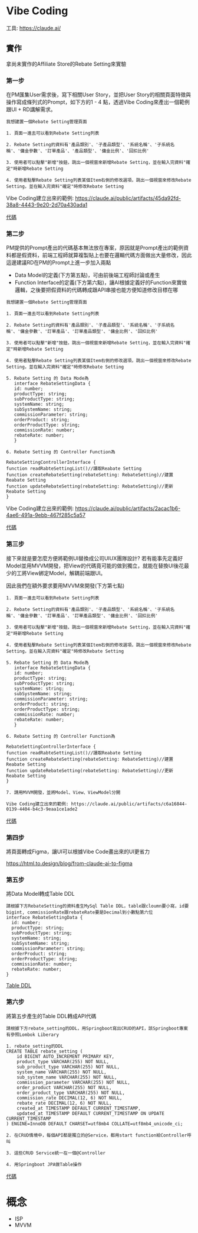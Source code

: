 # Vibe Coding

工具: https://claude.ai/

## 實作
拿尚未實作的Affiliate Store的Rebate Setting來實驗

### 第一步
在PM匯集User需求後，寫下相關User Story，並把User Story的相關頁面特徵與操作寫成條列式的Prompt，如下方的1 - 4 點，透過Vibe Coding來產出一個範例跟UI + RD講解需求。
```
我想建置一個Rebate Setting管理頁面

1. 頁面一進去可以看到Rebate Setting列表

2. Rebate Setting的資料有'產品類別'、'子產品類型'、'系統名稱'、'子系統名稱'、'傭金參數'、'訂單產品'、'產品類型'、'傭金比例'、'回扣比例'

3. 使用者可以點擊"新增"按鈕，跳出一個視窗來新增Rebate Setting，並在輸入完資料"確定"時新增Rebate Setting

4. 使用者點擊Rebate Setting列表某個Item右側的修改選項，跳出一個視窗來修改Rebate Setting，並在輸入完資料"確定"時修改Rebate Setting
```

Vibe Coding建立出來的範例: https://claude.ai/public/artifacts/45da92fd-38a8-4443-9e20-2d70a430ada1

[代碼](step1_code.md)

### 第二步

PM提供的Prompt產出的代碼基本無法放在專案，原因就是Prompt產出的範例資料都是假資料，前端工程師就算複製貼上也要在邏輯代碼方面做出大量修改，因此這邊建議RD在PM的Prompt上進一步加入兩點

* Data Model的定義(下方第五點)，可由前後端工程師討論或產生
* Function Interface的定義(下方第六點)，讓AI根據定義好的Function來實做邏輯，之後要把假資料的代碼轉成跟API串接也能方便知道修改目標在哪

```
我想建置一個Rebate Setting管理頁面

1. 頁面一進去可以看到Rebate Setting列表

2. Rebate Setting的資料有'產品類別'、'子產品類型'、'系統名稱'、'子系統名稱'、'傭金參數'、'訂單產品'、'訂單產品類型'、'傭金比例'、'回扣比例'

3. 使用者可以點擊"新增"按鈕，跳出一個視窗來新增Rebate Setting，並在輸入完資料"確定"時新增Rebate Setting

4. 使用者點擊Rebate Setting列表某個Item右側的修改選項，跳出一個視窗來修改Rebate Setting，並在輸入完資料"確定"時修改Rebate Setting

5. Rebate Setting 的 Data Mode為
   interface RebateSettingData {
   id: number;
   productType: string;
   subProductType: string;
   systemName: string;
   subSystemName: string;
   commissionParameter: string;
   orderProduct: string;
   orderProductType: string;
   commissionRate: number;
   rebateRate: number;
   }

6. Rebate Setting 的 Controller Function為

RebateSettingControllerInterface {
function readRabteSettingList()//讀取Reabate Setting
function createRebateSetting(rebateSetting: RebateSetting)//建置 Reabate Setting
function updateRebateSetting(rebateSetting: RebateSetting)//更新 Reabate Setting
}
```

Vibe Coding建立出來的範例: https://claude.ai/public/artifacts/2acac1b6-4ae6-491a-9ebb-467f285c5a57

[代碼](step2_code.md)


### 第三步

接下來就是要怎麼方便將範例UI替換成公司UIUX團隊設計? 若有能事先定義好Model並用MVVM開發，把View的代碼竟可能的做到獨立，就能在替換UI後花最少的工將View綁定Model，解耦前端跟UI。

因此我們在額外要求要用MVVM來開發(下方第七點)


```
1. 頁面一進去可以看到Rebate Setting列表

2. Rebate Setting的資料有'產品類別'、'子產品類型'、'系統名稱'、'子系統名稱'、'傭金參數'、'訂單產品'、'訂單產品類型'、'傭金比例'、'回扣比例'

3. 使用者可以點擊"新增"按鈕，跳出一個視窗來新增Rebate Setting，並在輸入完資料"確定"時新增Rebate Setting

4. 使用者點擊Rebate Setting列表某個Item右側的修改選項，跳出一個視窗來修改Rebate Setting，並在輸入完資料"確定"時修改Rebate Setting

5. Rebate Setting 的 Data Mode為
   interface RebateSettingData {
   id: number;
   productType: string;
   subProductType: string;
   systemName: string;
   subSystemName: string;
   commissionParameter: string;
   orderProduct: string;
   orderProductType: string;
   commissionRate: number;
   rebateRate: number;
   }

6. Rebate Setting 的 Controller Function為

RebateSettingControllerInterface {
function readRabteSettingList()//讀取Reabate Setting
function createRebateSetting(rebateSetting: RebateSetting)//建置 Reabate Setting
function updateRebateSetting(rebateSetting: RebateSetting)//更新 Reabate Setting
}

7. 請用MVVM開發，並將Model、View、ViewModel分開

Vibe Coding建立出來的範例: https://claude.ai/public/artifacts/c6a16844-0139-4404-b4c3-9eaa1ce1ade2
```

[代碼](./step3_code.md)


### 第四步
將頁面轉成Figma，讓UI可以根據Vibe Code畫出來的UI更省力

https://html.to.design/blog/from-claude-ai-to-figma

### 第五步
將Data Model轉成Table DDL
```
請根據下方RebateSetting的資料產生MySql Table DDL，table跟cloumn要小寫，id要bigint, commissionRate跟rebateRate要是Decimal到小數點第六位
interface RebateSettingData {
  id: number;
  productType: string;
  subProductType: string;
  systemName: string;
  subSystemName: string;
  commissionParameter: string;
  orderProduct: string;
  orderProductType: string;
  commissionRate: number;
  rebateRate: number;
}
```
[Table DDL](./step5_code.md)

### 第六步
將第五步產生的Table DDL轉成API代碼
```
請根據下方rebate_setting的DDL，用Springboot寫出CRUD的API，該Springboot專案有參照Lombok Liberary

1. rebate_setting的DDL
CREATE TABLE rebate_setting (
    id BIGINT AUTO_INCREMENT PRIMARY KEY,
    product_type VARCHAR(255) NOT NULL,
    sub_product_type VARCHAR(255) NOT NULL,
    system_name VARCHAR(255) NOT NULL,
    sub_system_name VARCHAR(255) NOT NULL,
    commission_parameter VARCHAR(255) NOT NULL,
    order_product VARCHAR(255) NOT NULL,
    order_product_type VARCHAR(255) NOT NULL,
    commission_rate DECIMAL(12, 6) NOT NULL,
    rebate_rate DECIMAL(12, 6) NOT NULL,
    created_at TIMESTAMP DEFAULT CURRENT_TIMESTAMP,
    updated_at TIMESTAMP DEFAULT CURRENT_TIMESTAMP ON UPDATE CURRENT_TIMESTAMP
) ENGINE=InnoDB DEFAULT CHARSET=utf8mb4 COLLATE=utf8mb4_unicode_ci;

2. 在CRUD情境中，每個API都是獨立的@Service，都用start function給Controller呼叫

3. 這些CRUD Service統一在一個@Controller

4. 用Springboot JPA做Table操作
```

[代碼](./step6_code.md)

# 概念
* ISP
* MVVM
